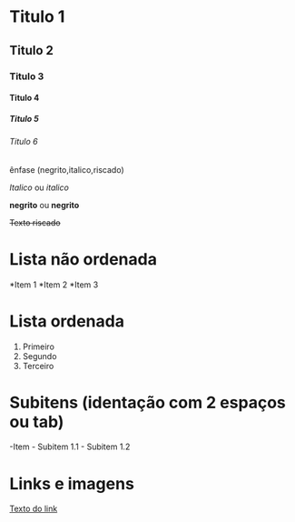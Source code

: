 # Titulo 1 
## Titulo 2 
### Titulo 3
#### Titulo 4 
##### Titulo 5 
###### Titulo 6 

ênfase (negrito,italico,riscado)


*Italico* ou _italico_


**negrito** ou __negrito__


~~Texto riscado~~ 

# Lista não ordenada 

*Item 1
*Item 2
*Item 3

# Lista ordenada

1. Primeiro
2. Segundo
3. Terceiro

# Subitens (identação com 2 espaços ou tab)
-Item
    - Subitem 1.1
    - Subitem 1.2

# Links e imagens

[Texto do link](https://www.google.com)